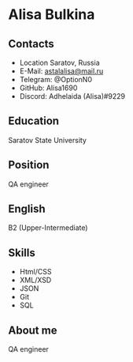 # Alisa Bulkina
## Contacts
* Location Saratov, Russia
* E-Mail: astalalisa@mail.ru
* Telegram: @OptionN0
* GitHub: Alisa1690
* Discord: Adhelaida (Alisa)#9229
## Education
Saratov State University
## Position
QA engineer
## English
B2 (Upper-Intermediate)
## Skills
* Html/CSS
* XML/XSD
* JSON
* Git
* SQL
## About me
QA engineer